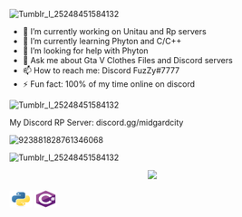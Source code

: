 ![Tumblr_l_25248451584132](https://user-images.githubusercontent.com/112905085/189124365-af1b495e-819c-4592-84e8-0d4f4ed979ba.gif)

- 🔭 I’m currently working on Unitau and Rp servers
- 🌱 I’m currently learning Phyton and C/C++
- 🤔 I’m looking for help with Phyton
- 💬 Ask me about Gta V Clothes Files and Discord servers
- 📫 How to reach me: Discord FuzZy#7777
- ⚡ Fun fact: 100% of my time online on discord

![Tumblr_l_25248451584132](https://user-images.githubusercontent.com/112905085/189124365-af1b495e-819c-4592-84e8-0d4f4ed979ba.gif)

My Discord RP Server:
discord.gg/midgardcity 

![923881828761346068](https://user-images.githubusercontent.com/112905085/189128862-2d34fbf8-fb3d-4e2d-bca5-1294bbcdbb93.gif)

![Tumblr_l_25248451584132](https://user-images.githubusercontent.com/112905085/189124365-af1b495e-819c-4592-84e8-0d4f4ed979ba.gif)

<div align="center">
  <img height="160em" src="https://github-readme-stats.vercel.app/api?username=thiagoffrosa&show_icons=true&theme=dracula&include_all_commits=true&count_private=true"/>
</div>
<div style="display: inline_block"><br>
  <img align="center" alt="Rafa-Python" height="30" width="40" src="https://raw.githubusercontent.com/devicons/devicon/master/icons/python/python-original.svg">
  <img align="center" alt="Rafa-Csharp" height="30" width="40" src="https://raw.githubusercontent.com/devicons/devicon/master/icons/csharp/csharp-original.svg">
</div>

